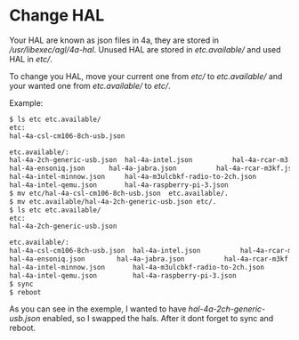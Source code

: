 # **Change HAL**

Your HAL are known as json files in 4a, they are stored in
*/usr/libexec/agl/4a-hal*. Unused HAL are stored in
*etc.available/* and used HAL in *etc/*.

To change you HAL, move your current one from *etc/* to *etc.available/*
and your wanted one from *etc.available/* to *etc/*.

Example:

```bash
$ ls etc etc.available/
etc:
hal-4a-csl-cm106-8ch-usb.json

etc.available/:
hal-4a-2ch-generic-usb.json  hal-4a-intel.json			hal-4a-rcar-m3.json
hal-4a-ensoniq.json	     hal-4a-jabra.json			hal-4a-rcar-m3kf.json
hal-4a-intel-minnow.json     hal-4a-m3ulcbkf-radio-to-2ch.json
hal-4a-intel-qemu.json	     hal-4a-raspberry-pi-3.json
$ mv etc/hal-4a-csl-cm106-8ch-usb.json  etc.available/.
$ mv etc.available/hal-4a-2ch-generic-usb.json etc/.
$ ls etc etc.available/
etc:
hal-4a-2ch-generic-usb.json

etc.available/:
hal-4a-csl-cm106-8ch-usb.json  hal-4a-intel.json		  hal-4a-rcar-m3.json
hal-4a-ensoniq.json	       hal-4a-jabra.json		  hal-4a-rcar-m3kf.json
hal-4a-intel-minnow.json       hal-4a-m3ulcbkf-radio-to-2ch.json
hal-4a-intel-qemu.json	       hal-4a-raspberry-pi-3.json
$ sync
$ reboot
```

As you can see in the exemple, I wanted to have *hal-4a-2ch-generic-usb.json*
enabled, so I swapped the hals. After it dont forget to sync and reboot.